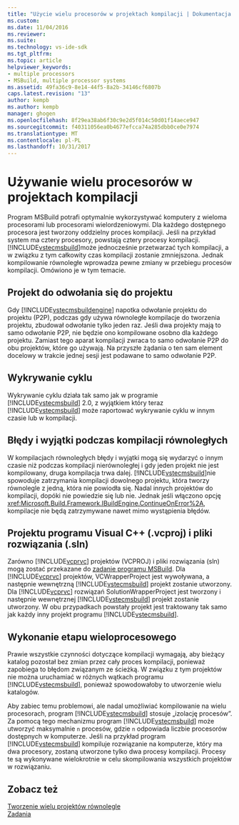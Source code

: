 ```yaml
---
title: "Użycie wielu procesorów w projektach kompilacji | Dokumentacja firmy Microsoft"
ms.custom: 
ms.date: 11/04/2016
ms.reviewer: 
ms.suite: 
ms.technology: vs-ide-sdk
ms.tgt_pltfrm: 
ms.topic: article
helpviewer_keywords:
- multiple processors
- MSBuild, multiple processor systems
ms.assetid: 49fa36c9-8e14-44f5-8a2b-34146cf6807b
caps.latest.revision: "13"
author: kempb
ms.author: kempb
manager: ghogen
ms.openlocfilehash: 8f29ea38ab6f30c9e2d5f014c50d01f14aece947
ms.sourcegitcommit: f40311056ea0b4677efcca74a285dbb0ce0e7974
ms.translationtype: MT
ms.contentlocale: pl-PL
ms.lasthandoff: 10/31/2017
---
```

# <a name="using-multiple-processors-to-build-projects"></a>Używanie wielu procesorów w projektach kompilacji
Program MSBuild potrafi optymalnie wykorzystywać komputery z wieloma procesorami lub procesorami wielordzeniowymi. Dla każdego dostępnego procesora jest tworzony oddzielny proces kompilacji. Jeśli na przykład system ma cztery procesory, powstają cztery procesy kompilacji. [!INCLUDE[vstecmsbuild](../extensibility/internals/includes/vstecmsbuild_md.md)]może jednocześnie przetwarzać tych kompilacji, a w związku z tym całkowity czas kompilacji zostanie zmniejszona. Jednak kompilowanie równoległe wprowadza pewne zmiany w przebiegu procesów kompilacji. Omówiono je w tym temacie.  
  
## <a name="project-to-project-references"></a>Projekt do odwołania się do projektu  
 Gdy [!INCLUDE[vstecmsbuildengine](../msbuild/includes/vstecmsbuildengine_md.md)] napotka odwołanie projektu do projektu (P2P), podczas gdy używa równoległe kompilacje do tworzenia projektu, zbudował odwołanie tylko jeden raz. Jeśli dwa projekty mają to samo odwołanie P2P, nie będzie ono kompilowane osobno dla każdego projektu. Zamiast tego aparat kompilacji zwraca to samo odwołanie P2P do obu projektów, które go używają. Na przyszłe żądania o ten sam element docelowy w trakcie jednej sesji jest podawane to samo odwołanie P2P.  
  
## <a name="cycle-detection"></a>Wykrywanie cyklu  
 Wykrywanie cyklu działa tak samo jak w programie [!INCLUDE[vstecmsbuild](../extensibility/internals/includes/vstecmsbuild_md.md)] 2.0, z wyjątkiem który teraz [!INCLUDE[vstecmsbuild](../extensibility/internals/includes/vstecmsbuild_md.md)] może raportować wykrywanie cyklu w innym czasie lub w kompilacji.  
  
## <a name="errors-and-exceptions-during-parallel-builds"></a>Błędy i wyjątki podczas kompilacji równoległych  
 W kompilacjach równoległych błędy i wyjątki mogą się wydarzyć o innym czasie niż podczas kompilacji nierównoległej i gdy jeden projekt nie jest kompilowany, druga kompilacja trwa dalej. [!INCLUDE[vstecmsbuild](../extensibility/internals/includes/vstecmsbuild_md.md)]nie spowoduje zatrzymania kompilacji dowolnego projektu, która tworzy równolegle z jedną, która nie powiodła się. Nadal innych projektów do kompilacji, dopóki nie powiedzie się lub nie. Jednak jeśli włączono opcję <xref:Microsoft.Build.Framework.IBuildEngine.ContinueOnError%2A>, kompilacje nie będą zatrzymywane nawet mimo wystąpienia błędów.  
  
## <a name="visual-c-project-vcproj-and-solution-sln-files"></a>Projektu programu Visual C++ (.vcproj) i pliki rozwiązania (.sln)  
 Zarówno [!INCLUDE[vcprvc](../code-quality/includes/vcprvc_md.md)] projektów (VCPROJ) i pliki rozwiązania (sln) mogą zostać przekazane do [zadanie programu MSBuild](../msbuild/msbuild-task.md). Dla [!INCLUDE[vcprvc](../code-quality/includes/vcprvc_md.md)] projektów, VCWrapperProject jest wywoływana, a następnie wewnętrzną [!INCLUDE[vstecmsbuild](../extensibility/internals/includes/vstecmsbuild_md.md)] projekt zostanie utworzony. Dla [!INCLUDE[vcprvc](../code-quality/includes/vcprvc_md.md)] rozwiązań SolutionWrapperProject jest tworzony i następnie wewnętrznej [!INCLUDE[vstecmsbuild](../extensibility/internals/includes/vstecmsbuild_md.md)] projekt zostanie utworzony. W obu przypadkach powstały projekt jest traktowany tak samo jak każdy inny projekt programu [!INCLUDE[vstecmsbuild](../extensibility/internals/includes/vstecmsbuild_md.md)].  
  
## <a name="multi-process-execution"></a>Wykonanie etapu wieloprocesowego  
 Prawie wszystkie czynności dotyczące kompilacji wymagają, aby bieżący katalog pozostał bez zmian przez cały proces kompilacji, ponieważ zapobiega to błędom związanym ze ścieżką. W związku z tym projektów nie można uruchamiać w różnych wątkach programu [!INCLUDE[vstecmsbuild](../extensibility/internals/includes/vstecmsbuild_md.md)], ponieważ spowodowałoby to utworzenie wielu katalogów.  
  
 Aby zabiec temu problemowi, ale nadal umożliwiać kompilowanie na wielu procesorach, program [!INCLUDE[vstecmsbuild](../extensibility/internals/includes/vstecmsbuild_md.md)] stosuje „izolację procesów”. Za pomocą tego mechanizmu program [!INCLUDE[vstecmsbuild](../extensibility/internals/includes/vstecmsbuild_md.md)] może utworzyć maksymalnie `n` procesów, gdzie `n` odpowiada liczbie procesorów dostępnych w komputerze. Jeśli na przykład program [!INCLUDE[vstecmsbuild](../extensibility/internals/includes/vstecmsbuild_md.md)] kompiluje rozwiązanie na komputerze, który ma dwa procesory, zostaną utworzone tylko dwa procesy kompilacji. Procesy te są wykonywane wielokrotnie w celu skompilowania wszystkich projektów w rozwiązaniu.  
  
## <a name="see-also"></a>Zobacz też  
 [Tworzenie wielu projektów równolegle](../msbuild/building-multiple-projects-in-parallel-with-msbuild.md)   
 [Zadania](../msbuild/msbuild-tasks.md)
